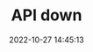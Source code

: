 ---
title: API down
date: 2022-10-27 14:45:13
resolved: false
resolvedWhen: 
severity: down
affected:
  - API
section: issue
---